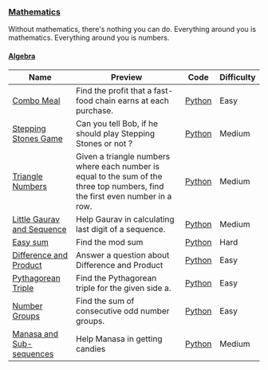### [Mathematics](https://www.hackerrank.com/domains/mathematics)
Without mathematics, there's nothing you can do. Everything around you is mathematics. Everything around you is numbers.

#### [Algebra](https://www.hackerrank.com/domains/mathematics/algebra)

Name | Preview | Code | Difficulty
---- | ------- | ---- | ----------
[Combo Meal](https://www.hackerrank.com/challenges/combo-meal)|Find the profit that a fast-food chain earns at each purchase.|[Python](combo-meal.py)|Easy
[Stepping Stones Game](https://www.hackerrank.com/challenges/stepping-stones-game)|Can you tell Bob, if he should play Stepping Stones or not ?|[Python](stepping-stones-game.py)|Medium
[Triangle Numbers](https://www.hackerrank.com/challenges/triangle-numbers)|Given a triangle numbers where each number is equal to the sum of the three top numbers, find the first even number in a row.|[Python](triangle-numbers.py)|Medium
[Little Gaurav and Sequence](https://www.hackerrank.com/challenges/little-gaurav-and-sequence)|Help Gaurav in calculating last digit of a sequence.|[Python](little-gaurav-and-sequence.py)|Medium
[Easy sum](https://www.hackerrank.com/challenges/easy-sum)|Find the mod sum|[Python](easy-sum.py)|Hard
[Difference and Product](https://www.hackerrank.com/challenges/difference-and-product)|Answer a question about Difference and Product|[Python](difference-and-product.py)|Easy
[Pythagorean Triple](https://www.hackerrank.com/challenges/pythagorean-triple)|Find the Pythagorean triple for the given side a.|[Python](pythagorean-triple.py)|Easy
[Number Groups](https://www.hackerrank.com/challenges/number-groups)|Find the sum of consecutive odd number groups.|[Python](number-groups.py)|Easy
[Manasa and Sub-sequences ](https://www.hackerrank.com/challenges/manasa-and-sub-sequences)|Help Manasa in getting candies|[Python](manasa-and-sub-sequences.py)|Medium


